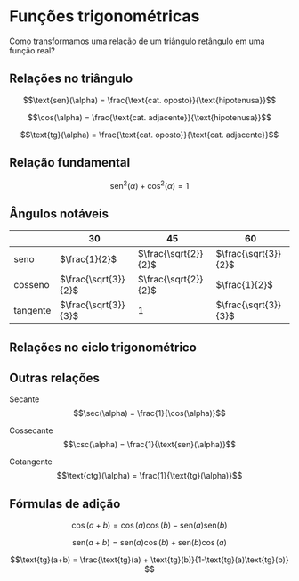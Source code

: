 # Funções trigonométricas

Como transformamos uma relação de um triângulo retângulo em uma função real?

## Relações no triângulo

$$\text{sen}(\alpha) = \frac{\text{cat. oposto}}{\text{hipotenusa}}$$

$$\cos(\alpha) = \frac{\text{cat. adjacente}}{\text{hipotenusa}}$$


$$\text{tg}(\alpha) = \frac{\text{cat. oposto}}{\text{cat. adjacente}}$$

## Relação fundamental

$$\text{sen}^2(\alpha) + \cos^2(\alpha) = 1 $$

## Ângulos notáveis

| |30|45|60|
|-|-|-|-|
|seno | $\frac{1}{2}$ | $\frac{\sqrt{2}}{2}$ | $\frac{\sqrt{3}}{2}$ |
| cosseno | $\frac{\sqrt{3}}{2}$ | $\frac{\sqrt{2}}{2}$ | $\frac{1}{2}$ |
| tangente | $\frac{\sqrt{3}}{3}$ | $1$ | $\frac{\sqrt{3}}{3}$ |

## Relações no ciclo trigonométrico

## Outras relações

Secante $$\sec(\alpha) = \frac{1}{\cos(\alpha)}$$

Cossecante $$\csc(\alpha) = \frac{1}{\text{sen}(\alpha)}$$

Cotangente $$\text{ctg}(\alpha) = \frac{1}{\text{tg}(\alpha)}$$

## Fórmulas de adição 

$$\cos(a+b) = \cos(a)\cos(b) - \text{sen}(a)\text{sen}(b)$$

$$\text{sen}(a+b) = \text{sen}(a)\cos(b) + \text{sen}(b)\cos(a)$$

$$\text{tg}(a+b) = \frac{\text{tg}(a) + \text{tg}(b)}{1-\text{tg}(a)\text{tg}(b)} $$
